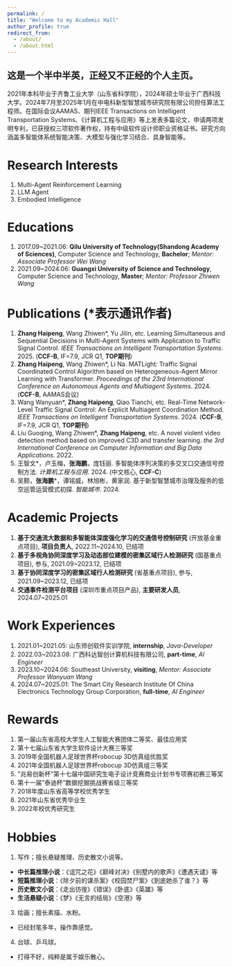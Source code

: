 ```yaml
---
permalink: /
title: "Welcome to my Academic Hall"
author_profile: true
redirect_from: 
  - /about/
  - /about.html
---
```


**这是一个半中半英，正经又不正经的个人主页。**
------
2021年本科毕业于齐鲁工业大学（山东省科学院），2024年硕士毕业于广西科技大学。2024年7月至2025年1月在中电科新型智慧城市研究院有限公司担任算法工程师。在国际会议AAMAS、期刊IEEE Transactions on Intelligent Transportation Systems、《计算机工程与应用》等上发表多篇论文，申请两项发明专利，已获授权三项软件著作权，持有中级软件设计师职业资格证书。研究方向涵盖多智能体系统智能决策、大模型与强化学习结合、具身智能等。

**Research Interests**
======
1. Multi-Agent Reinforcement Learning
2. LLM Agent
3. Embodied Intelligence

**Educations**
======
1. 2017.09~2021.06: **Qilu University of Technology(Shandong Academy of Sciences)**, Computer Science and Technology, **Bachelor**; _Mentor: Associate Professor Wei Wang_
2. 2021.09~2024.06: **Guangxi University of Science and Technology**, Computer Science and Technology, **Master**; _Mentor: Professor Zhiwen Wang_

**Publications** (*表示通讯作者)
======
1. **Zhang Haipeng**, Wang Zhiwen*, Yu Jilin, etc. Learning Simultaneous and Sequential Decisions in Multi-Agent Systems with Application to Traffic Signal Control. _IEEE Transactions on Intelligent Transportation Systems_. 2025. (**CCF-B**, IF=7.9, JCR Q1, **TOP期刊**)
2. **Zhang Haipeng**, Wang Zhiwen*, Li Na. MATLight: Traffic Signal Coordinated Control Algorithm based on Heterogeneous-Agent Mirror Learning with Transformer. _Proceedings of the 23rd International Conference on Autonomous Agents and Multiagent Systems_. 2024. (**CCF-B**, AAMAS会议)
3. Wang Wanyuan*, **Zhang Haipeng**, Qiao Tianchi, etc. Real-Time Network-Level Traffic Signal Control: An Explicit Multiagent Coordination Method. _IEEE Transactions on Intelligent Transportation Systems_. 2024. (**CCF-B**, IF=7.9, JCR Q1, **TOP期刊**)
4. Liu Guoqing, Wang Zhiwen*, **Zhang Haipeng**, etc. A novel violent video detection method based on improved C3D and transfer learning. _the 3rd International Conference on Computer Information and Big Data Applications_. 2022.
5. 王智文*，卢玉梅，**张海鹏**，庞钰丽. 多智能体序列决策的多交叉口交通信号控制方法. _计算机工程与应用_. 2024. (中文核心, **CCF-C**)
6. 吴颢，**张海鹏***，谭铭威，林旭彬，黄家润. 基于新型智慧城市治理及服务的低空巡管运营模式初探. _智能城市_. 2024.

**Academic Projects**
======
1. **基于交通流大数据和多智能体深度强化学习的交通信号控制研究** (开放基金重点项目), **项目负责人**, 2022.11~2024.10, 已结项
2. **基于多视角协同深度学习及动态部位建模的密集区域行人检测研究** (国基重点项目), 参与, 2021.09~2023.12, 已结项
3. **基于协同深度学习的密集区域行人检测研究** (省基重点项目), 参与, 2021.09~2023.12, 已结项
4. **交通事件检测平台项目** (深圳市重点项目产品), **主要研发人员**, 2024.07~2025.01

**Work Experiences**
======
1. 2021.01~2021.05: 山东师创软件实训学院, **internship**, _Java-Developer_
2. 2022.03~2023.08: 广西科达智创计算机科技有限公司, **part-time**, _AI Engineer_
3. 2023.10~2024.06: Southeast University, **visiting**, _Mentor: Associate Professor Wanyuan Wang_
4. 2024.07~2025.01: The Smart City Research Institute Of China Electronics Technology Group Corporation, **full-time**, _AI Engineer_

**Rewards**
======
1. 第一届山东省高校大学生人工智能大赛团体二等奖、最佳应用奖
2. 第十七届山东省大学生软件设计大赛三等奖
3. 2019年全国机器人足球世界杯robocup 3D仿真组优胜奖
4. 2021年全国机器人足球世界杯robocup 3D仿真组三等奖
5. "兆易创新杯"第十七届中国研究生电子设计竞赛商业计划书专项赛初赛三等奖
6. 第十一届“泰迪杯”数据挖掘挑战赛省级三等奖
7. 2018年度山东省高等学校优秀学生
8. 2021年山东省优秀毕业生
9. 2022年校优秀研究生

**Hobbies**
======
1. 写作；擅长悬疑推理、历史散文小说等。
- **中长篇推理小说**：《诅咒之花》《巅峰对决》《别墅内的歌声》《遭遇天谴》等
- **短篇推理小说**：《除夕前的谋杀案》《校园焚尸案》《到底她杀了谁？》等
- **历史散文小说**：《走出彷徨》《错误》《卧底》《英雄》等
- **生活悬疑小说**：《梦》《无言的结局》《空港》等
3. 绘画；擅长素描、水粉。
- 已经封笔多年，操作靠感觉。
4. 台球、乒乓球。
- 打得不好，纯粹是属于娱乐散心。
